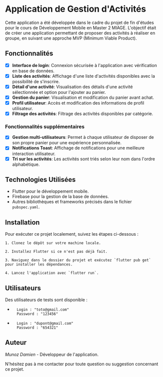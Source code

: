 # Application de Gestion d'Activités

Cette application a été développée dans le cadre du projet de fin d'études pour le cours de Développement Mobile en Master 2 MIAGE. L'objectif était de créer une application permettant de proposer des activités à réaliser en groupe, en suivant une approche MVP (Minimum Viable Product).

## Fonctionnalités

- [x]  **Interface de login**: Connexion sécurisée à l'application avec vérification en base de données.
- [x]  **Liste des activités**: Affichage d'une liste d'activités disponibles avec la possibilité de s'inscrire.
- [x]  **Détail d'une activité**: Visualisation des détails d'une activité sélectionnée et option pour l'ajouter au panier.
- [x]  **Gestion du panier**: Visualisation et modification du panier avant achat.
- [x]  **Profil utilisateur**: Accès et modification des informations de profil utilisateur.
- [x]  **Filtrage des activités**: Filtrage des activités disponibles par catégorie.
### Fonctionnalités supplémentaires
- [x]  **Gestion multi-utilisateurs**: Permet à chaque utilisateur de disposer de son propre panier pour une expérience personnalisée.
- [x]  **Notifications Toast**: Affichage de notifications pour une meilleure interaction utilisateur.
- [x]  **Tri sur les activités**: Les activités sont triés selon leur nom dans l'ordre alphabétique.

## Technologies Utilisées

- Flutter pour le développement mobile.
- Firebase pour la gestion de la base de données.
- Autres bibliothèques et frameworks précisés dans le fichier `pubspec.yaml`.

## Installation

Pour exécuter ce projet localement, suivez les étapes ci-dessous :

    1. Clonez le dépôt sur votre machine locale.

    2. Installez Flutter si ce n'est pas déjà fait.

    3. Naviguez dans le dossier du projet et exécutez `flutter pub get` pour installer les dépendances.

    4. Lancez l'application avec `flutter run`.

## Utilisateurs

Des utilisateurs de tests sont disponible :
-       Login : "toto@gmail.com"
        Password : "123456"

-       Login : "dupont@gmail.com"
        Password : "654321"
    
## Auteur

*Munoz Damien* - Développeur de l'application. 

N'hésitez pas à me contacter pour toute question ou suggestion concernant ce projet.

